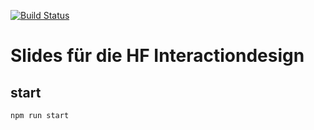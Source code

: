[![Build Status](https://ci.signalwerk.ch/api/badges/signalwerk/IAD.LAB.SLD/status.svg)](https://ci.signalwerk.ch/signalwerk/IAD.LAB.SLD)

# Slides für die HF Interactiondesign 

## start
`npm run start`
